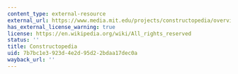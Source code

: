 ```yaml
---
content_type: external-resource
external_url: https://www.media.mit.edu/projects/constructopedia/overview/
has_external_license_warning: true
license: https://en.wikipedia.org/wiki/All_rights_reserved
status: ''
title: Constructopedia
uid: 7b7bc1e3-923d-4e2d-95d2-2bdaa17dec0a
wayback_url: ''
---
```


